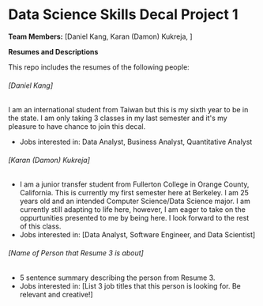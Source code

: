# Data Science Skills Decal Project 1

**Team Members:** [Daniel Kang, Karan (Damon) Kukreja, ]  

**Resumes and Descriptions**  

This repo includes the resumes of the following people:



###### [Daniel Kang]
I am an international student from Taiwan but this is my sixth year to be in the state. I am only taking 3 classes in my last semester and it's my pleasure to have chance to join this decal.
* Jobs interested in: Data Analyst, Business Analyst, Quantitative Analyst

###### [Karan (Damon) Kukreja]
* I am a junior transfer student from Fullerton College in Orange County, California. This is currently my first semester here at Berkeley. I am 25 years old and an intended Computer Science/Data Science major. I am currently still adapting to life here, however, I am eager to take on the oppurtunities presented to me by being here. I look forward to the rest of this class.
* Jobs interested in: [Data Analyst, Software Engineer, and Data Scientist]

###### [Name of Person that Resume 3 is about]
* 5 sentence summary describing the person from Resume 3.
* Jobs interested in: [List 3 job titles that this person is looking for. Be relevant and creative!]


